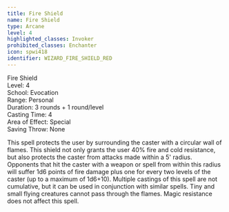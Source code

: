 ```yaml
---
title: Fire Shield
name: Fire Shield
type: Arcane
level: 4
highlighted_classes: Invoker
prohibited_classes: Enchanter
icon: spwi418
identifier: WIZARD_FIRE_SHIELD_RED
---
```

Fire Shield  
Level: 4  
School: Evocation  
Range: Personal  
Duration: 3 rounds + 1 round/level  
Casting Time: 4  
Area of Effect: Special  
Saving Throw: None  
  
This spell protects the user by surrounding the caster with a circular wall of flames. This shield not only grants the user 40% fire and cold resistance, but also protects the caster from attacks made within a 5' radius. Opponents that hit the caster with a weapon or spell from within this radius will suffer 1d6 points of fire damage plus one for every two levels of the caster (up to a maximum of 1d6+10). Multiple castings of this spell are not cumulative, but it can be used in conjunction with similar spells. Tiny and small flying creatures cannot pass through the flames. Magic resistance does not affect this spell.  
